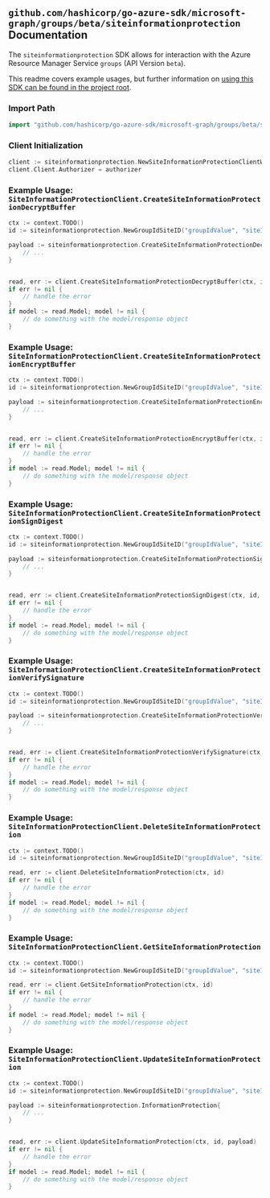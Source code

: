 
## `github.com/hashicorp/go-azure-sdk/microsoft-graph/groups/beta/siteinformationprotection` Documentation

The `siteinformationprotection` SDK allows for interaction with the Azure Resource Manager Service `groups` (API Version `beta`).

This readme covers example usages, but further information on [using this SDK can be found in the project root](https://github.com/hashicorp/go-azure-sdk/tree/main/docs).

### Import Path

```go
import "github.com/hashicorp/go-azure-sdk/microsoft-graph/groups/beta/siteinformationprotection"
```


### Client Initialization

```go
client := siteinformationprotection.NewSiteInformationProtectionClientWithBaseURI("https://management.azure.com")
client.Client.Authorizer = authorizer
```


### Example Usage: `SiteInformationProtectionClient.CreateSiteInformationProtectionDecryptBuffer`

```go
ctx := context.TODO()
id := siteinformationprotection.NewGroupIdSiteID("groupIdValue", "siteIdValue")

payload := siteinformationprotection.CreateSiteInformationProtectionDecryptBufferRequest{
	// ...
}


read, err := client.CreateSiteInformationProtectionDecryptBuffer(ctx, id, payload)
if err != nil {
	// handle the error
}
if model := read.Model; model != nil {
	// do something with the model/response object
}
```


### Example Usage: `SiteInformationProtectionClient.CreateSiteInformationProtectionEncryptBuffer`

```go
ctx := context.TODO()
id := siteinformationprotection.NewGroupIdSiteID("groupIdValue", "siteIdValue")

payload := siteinformationprotection.CreateSiteInformationProtectionEncryptBufferRequest{
	// ...
}


read, err := client.CreateSiteInformationProtectionEncryptBuffer(ctx, id, payload)
if err != nil {
	// handle the error
}
if model := read.Model; model != nil {
	// do something with the model/response object
}
```


### Example Usage: `SiteInformationProtectionClient.CreateSiteInformationProtectionSignDigest`

```go
ctx := context.TODO()
id := siteinformationprotection.NewGroupIdSiteID("groupIdValue", "siteIdValue")

payload := siteinformationprotection.CreateSiteInformationProtectionSignDigestRequest{
	// ...
}


read, err := client.CreateSiteInformationProtectionSignDigest(ctx, id, payload)
if err != nil {
	// handle the error
}
if model := read.Model; model != nil {
	// do something with the model/response object
}
```


### Example Usage: `SiteInformationProtectionClient.CreateSiteInformationProtectionVerifySignature`

```go
ctx := context.TODO()
id := siteinformationprotection.NewGroupIdSiteID("groupIdValue", "siteIdValue")

payload := siteinformationprotection.CreateSiteInformationProtectionVerifySignatureRequest{
	// ...
}


read, err := client.CreateSiteInformationProtectionVerifySignature(ctx, id, payload)
if err != nil {
	// handle the error
}
if model := read.Model; model != nil {
	// do something with the model/response object
}
```


### Example Usage: `SiteInformationProtectionClient.DeleteSiteInformationProtection`

```go
ctx := context.TODO()
id := siteinformationprotection.NewGroupIdSiteID("groupIdValue", "siteIdValue")

read, err := client.DeleteSiteInformationProtection(ctx, id)
if err != nil {
	// handle the error
}
if model := read.Model; model != nil {
	// do something with the model/response object
}
```


### Example Usage: `SiteInformationProtectionClient.GetSiteInformationProtection`

```go
ctx := context.TODO()
id := siteinformationprotection.NewGroupIdSiteID("groupIdValue", "siteIdValue")

read, err := client.GetSiteInformationProtection(ctx, id)
if err != nil {
	// handle the error
}
if model := read.Model; model != nil {
	// do something with the model/response object
}
```


### Example Usage: `SiteInformationProtectionClient.UpdateSiteInformationProtection`

```go
ctx := context.TODO()
id := siteinformationprotection.NewGroupIdSiteID("groupIdValue", "siteIdValue")

payload := siteinformationprotection.InformationProtection{
	// ...
}


read, err := client.UpdateSiteInformationProtection(ctx, id, payload)
if err != nil {
	// handle the error
}
if model := read.Model; model != nil {
	// do something with the model/response object
}
```
